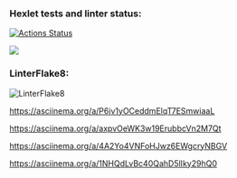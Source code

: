 ### Hexlet tests and linter status:
[![Actions Status](https://github.com/KermittheFroggg/python-project-lvl1/workflows/hexlet-check/badge.svg)](https://github.com/KermittheFroggg/python-project-lvl1/actions)

<a href="https://codeclimate.com/github/codeclimate/codeclimate/maintainability"><img src="https://api.codeclimate.com/v1/badges/a99a88d28ad37a79dbf6/maintainability" /></a>

### LinterFlake8:
![LinterFlake8](https://github.com/KermittheFroggg/python-project-lvl1/actions/workflows/Lint.yml/badge.svg)

https://asciinema.org/a/P6jv1yOCeddmElqT7ESmwiaaL

https://asciinema.org/a/axpvOeWK3w19ErubbcVn2M7Qt

https://asciinema.org/a/4A2Yo4VNFoHJwz6EWgcryNBGV

https://asciinema.org/a/1NHQdLvBc40QahD5lIky29hQ0

